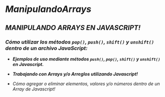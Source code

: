 # **_ManipulandoArrays_**

## **_MANIPULANDO ARRAYS EN JAVASCRIPT!_**

### **_Cómo utilizar los métodos ```pop()```, ```push()```, ```shift()``` y ```unshift()``` dentro de un archivo JavaScript:_**

- **_Ejemplos de uso mediante métodos ```push()```, ```pop()```, ```shift()``` y ```unshift()``` en Javascript._**

- **_Trabajando con Arrays y/o Arreglos utilizando Javascript!_**

- _Cómo agregar o eliminar elementos, valores y/o números dentro de un Array de Javascript!_
